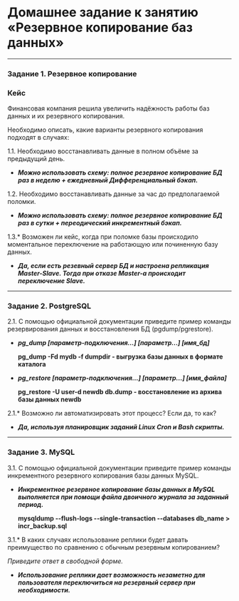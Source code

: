 # Домашнее задание к занятию «Резервное копирование баз данных»

---

### Задание 1. Резервное копирование

### Кейс
Финансовая компания решила увеличить надёжность работы баз данных и их резервного копирования. 

Необходимо описать, какие варианты резервного копирования подходят в случаях: 

1.1. Необходимо восстанавливать данные в полном объёме за предыдущий день.

- ***Можно использовать схему: полное резервное копирование БД раз в неделю + ежедневный Дифференциальный бэкап.***

1.2. Необходимо восстанавливать данные за час до предполагаемой поломки.

- ***Можно использовать схему: полное резервное копирование БД раз в сутки + переодический инкрементный бэкап.***

1.3.* Возможен ли кейс, когда при поломке базы происходило моментальное переключение на работающую или починенную базу данных.

- ***Да, если есть резевный сервер БД и настроена репликация Master-Slave. Тогда при отказе Master-а происходит переключение Slave.***


---

### Задание 2. PostgreSQL

2.1. С помощью официальной документации приведите пример команды резервирования данных и восстановления БД (pgdump/pgrestore).

- ***pg_dump [параметр-подключения...] [параметр...] [имя_бд]***
  
  **pg_dump -Fd mydb -f dumpdir   - выгрузка базы данных в формате каталога**
- ***pg_restore [параметр-подключения...] [параметр...] [имя_файла]***

  **pg_restore -U user-d newdb db.dump   - восстановление из архива базы данных newdb**

2.1.* Возможно ли автоматизировать этот процесс? Если да, то как?

- ***Да, используя планировщик заданий Linux Cron и Bash скрипты.***
---

### Задание 3. MySQL

3.1. С помощью официальной документации приведите пример команды инкрементного резервного копирования базы данных MySQL.

- ***Инкрементное резервное копирование базы данных в MySQL выполняется при помощи файла двоичного журнала за заданный период.***

  **mysqldump --flush-logs --single-transaction --databases db_name > incr_backup.sql**

3.1.* В каких случаях использование реплики будет давать преимущество по сравнению с обычным резервным копированием?

*Приведите ответ в свободной форме.*

- ***Использование реплики дает возможность незаметно для пользователя переключиться на резервный сервер при необходимости.***
